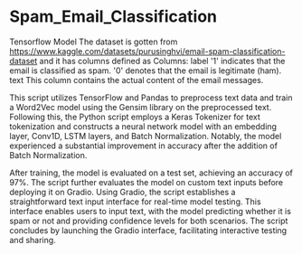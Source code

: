 # Spam_Email_Classification
 Tensorflow Model
The dataset is gotten from https://www.kaggle.com/datasets/purusinghvi/email-spam-classification-dataset and it has columns defined as Columns:
	label
		'1' indicates that the email is classified as spam.
		'0' denotes that the email is legitimate (ham).
	text
		This column contains the actual content of the email messages.

This script utilizes TensorFlow and Pandas to preprocess text data and train a Word2Vec model using the Gensim library on the preprocessed text. Following this, the Python script employs a Keras Tokenizer for text tokenization and constructs a neural network model with an embedding layer, Conv1D, LSTM layers, and Batch Normalization. Notably, the model experienced a substantial improvement in accuracy after the addition of Batch Normalization.

After training, the model is evaluated on a test set, achieving an accuracy of 97%. The script further evaluates the model on custom text inputs before deploying it on Gradio. Using Gradio, the script establishes a straightforward text input interface for real-time model testing. This interface enables users to input text, with the model predicting whether it is spam or not and providing confidence levels for both scenarios. The script concludes by launching the Gradio interface, facilitating interactive testing and sharing.
